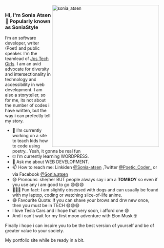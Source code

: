 <img align="right" src="https://user-images.githubusercontent.com/57832307/120681565-6b0a3600-c493-11eb-952c-799d4a3a8e0c.PNG" alt="sonia_atsen" width=350px height=465px/>

### Hi, I'm Sonia Atsen 👋  Popularly known as **SoniaStyle**

I’m an software developer, writer (Poet) and public speaker. I'm the teamlead of [Jos Tech Girls](jostechgirls.com). I am an avid advocate for diversity and intersectionality in technology and accessibility in web development. I am also a storyteller, so for me, its not about the number of codes i have written, but the way i can prefectly tell my story. 

- 📱  I’m currently working on a site to teach kids how to code using poetry.. Yeah, it gonna be real fun
- 🤓 I’m currently learning WORDPRESS.
- 💬  Ask me about WEB DEVELOPMENT.
- 📫  How to reach me: Linkiden [@Sonia-atsen](https://www.linkedin.com/in/sonia-atsen/) ,Twitter [@Poetic_Coder_](twitter.com/Poetic_Coder_) or via Facebook [@Sonia.atsen](https://web.facebook.com/sonia.atsen)
- 😄  Pronouns: she/her BUT people always say i am a **TOMBOY** so even if you use any i am good to go 😄😄😄
- 🚴🏽‍♀️  Fun fact: I am slightly obsessed with dogs and can usually be found with my laptop, coding or watching slice-of-life anime.
- 😄 Favourite Quote: If you can shave your brows and drw new once, then you must be in TECH 😄😄😄 
- I love Tesla Cars and i hope that very soon, i afford one 😄
- And i can't wait for my first moon adventure with Elon Musk 🤓

Finally i hope i can inspire you to be the best version of yourself and be of greater value to your society.

My portfolio site while be ready in a bit.



